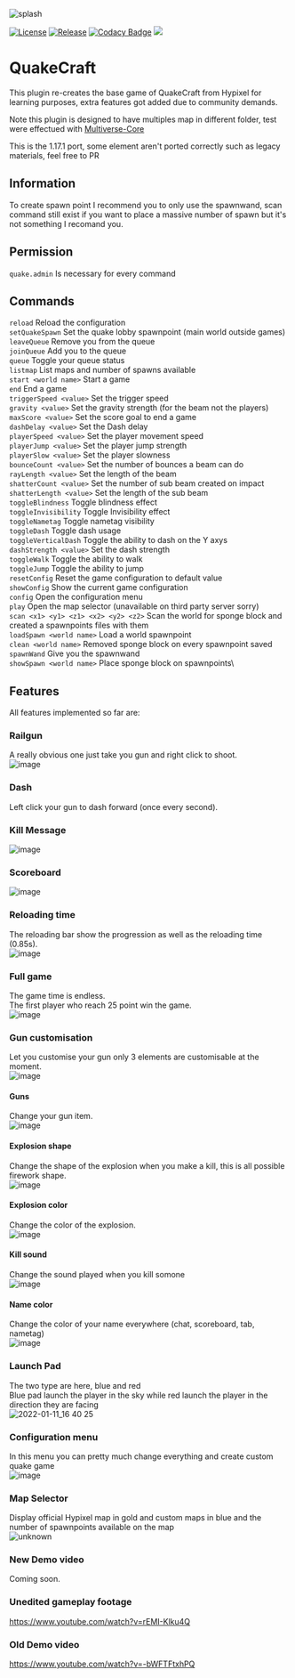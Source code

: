 ![splash](https://user-images.githubusercontent.com/30992311/133886844-88899994-fcee-4850-af65-3d9aab4726cb.png)

[![License](https://img.shields.io/github/license/Blackoutburst/QuakeCraft.svg)](LICENSE)
[![Release](https://img.shields.io/github/release/Blackoutburst/QuakeCraft.svg)](https://github.com/Blackoutburst/QuakeCraft/releases)
[![Codacy Badge](https://app.codacy.com/project/badge/Grade/a0e7c7d8e9b44594b5c8469ac6be0f21)](https://www.codacy.com/gh/Blackoutburst/QuakeCraft/dashboard?utm_source=github.com&amp;utm_medium=referral&amp;utm_content=Blackoutburst/QuakeCraft&amp;utm_campaign=Badge_Grade)
[<img src="https://img.shields.io/badge/Webpage-QuakeCraft-blueviolet">](https://www.blackoutburst.com/quake.html)

# QuakeCraft
This plugin re-creates the base game of QuakeCraft from Hypixel for learning purposes, extra features got added due to community demands.

Note this plugin is designed to have multiples map in different folder, test were effectued with [Multiverse-Core](https://dev.bukkit.org/projects/multiverse-core)

This is the 1.17.1 port, some element aren't ported correctly such as legacy materials, feel free to PR 

## Information
To create spawn point I recommend you to only use the spawnwand, scan command still exist if you want to place a massive number of spawn but it's not something I recomand you.

## Permission
`quake.admin` Is necessary for every command

## Commands
`reload` Reload the configuration\
`setQuakeSpawn` Set the quake lobby spawnpoint (main world outside games)\
`leaveQueue` Remove you from the queue\
`joinQueue` Add you to the queue\
`queue` Toggle your queue status\
`listmap` List maps and number of spawns available\
`start <world name>` Start a game\
`end` End a game\
`triggerSpeed <value>` Set the trigger speed\
`gravity <value>` Set the gravity strength (for the beam not the players)\
`maxScore <value>` Set the score goal to end a game\
`dashDelay <value>` Set the Dash delay\
`playerSpeed <value>` Set the player movement speed\
`playerJump <value>` Set the player jump strength\
`playerSlow <value>` Set the player slowness\
`bounceCount <value>` Set the number of bounces a beam can do\
`rayLength <value>` Set the length of the beam\
`shatterCount <value>` Set the number of sub beam created on impact\
`shatterLength <value>` Set the length of the sub beam\
`toggleBlindness` Toggle blindness effect\
`toggleInvisibility` Toggle Invisibility effect\
`toggleNametag` Toggle nametag visibility\
`toggleDash` Toggle dash usage\
`toggleVerticalDash` Toggle the ability to dash on the Y axys\
`dashStrength <value>` Set the dash strength\
`toggleWalk` Toggle the ability to walk\
`toggleJump` Toggle the ability to jump\
`resetConfig` Reset the game configuration to default value\
`showConfig` Show the current game configuration\
`config` Open the configuration menu\
`play` Open the map selector (unavailable on third party server sorry)\
`scan <x1> <y1> <z1> <x2> <y2> <z2>` Scan the world for sponge block and created a spawnpoints files with them\
`loadSpawn <world name>` Load a world spawnpoint\
`clean <world name>` Removed sponge block on every spawnpoint saved\
`spawnWand` Give you the spawnwand\
`showSpawn <world name>` Place sponge block on spawnpoints\

## Features
All features implemented so far are:

### Railgun
A really obvious one just take you gun and right click to shoot.\
![image](https://user-images.githubusercontent.com/30992311/147683395-80eb1880-d993-4784-bb88-ca12d3791c7f.png)

### Dash
Left click your gun to dash forward (once every second).

### Kill Message
![image](https://user-images.githubusercontent.com/30992311/147683633-ee76adea-fe6f-4fc5-b09c-cc25b9dad69b.png)

### Scoreboard
![image](https://user-images.githubusercontent.com/30992311/147683718-85786885-fe3c-45d5-b179-4ff8949b09de.png)


### Reloading time
The reloading bar show the progression as well as the reloading time (0.85s).\
![image](https://user-images.githubusercontent.com/30992311/133885065-7e333c50-7e2e-4d61-bb21-de20064cfafd.png)

### Full game
The game time is endless.\
The first player who reach 25 point win the game.\
![image](https://user-images.githubusercontent.com/30992311/147683533-70661634-ab65-4c72-ba5e-91e5e6c768d5.png)

### Gun customisation
Let you customise your gun only 3 elements are customisable at the moment.\
![image](https://user-images.githubusercontent.com/30992311/147684238-7c603dca-6a21-488a-ae3f-4c42025faaf0.png)

#### Guns
Change your gun item.\
![image](https://user-images.githubusercontent.com/30992311/134068406-9a8f8187-1437-49f1-a681-9e161686491d.png)

#### Explosion shape
Change the shape of the explosion when you make a kill, this is all possible firework shape.\
![image](https://user-images.githubusercontent.com/30992311/134068543-6a72cef6-2668-47ae-9c84-2019f23d82c9.png)

#### Explosion color
Change the color of the explosion.\
![image](https://user-images.githubusercontent.com/30992311/134068636-73fa2077-f11b-462b-82aa-b545f2725985.png)

#### Kill sound
Change the sound played when you kill somone\
![image](https://user-images.githubusercontent.com/30992311/147684295-e009c9c6-43b4-40c9-a343-fba21f5d5fb2.png)

#### Name color
Change the color of your name everywhere (chat, scoreboard, tab, nametag)\
![image](https://user-images.githubusercontent.com/30992311/147684386-19cb0e8d-181a-479d-a0d6-32f3b2e95178.png)

### Launch Pad
The two type are here, blue and red\
Blue pad launch the player in the sky while red launch the player in the direction they are facing\
![2022-01-11_16 40 25](https://user-images.githubusercontent.com/30992311/148974020-e89d8ea3-f5b8-4f2f-9a2c-036b9830e9a5.png)

### Configuration menu
In this menu you can pretty much change everything and create custom quake game\
![image](https://user-images.githubusercontent.com/30992311/148975116-a890f694-b668-49ff-b170-88fad846d049.png)

### Map Selector
Display official Hypixel map in gold and custom maps in blue and the number of spawnpoints available on the map\
![unknown](https://user-images.githubusercontent.com/30992311/149159890-39a1b2f7-624e-4d3f-80e2-ccfa0769d19b.png)


### New Demo video
Coming soon.

### Unedited gameplay footage
https://www.youtube.com/watch?v=rEMI-Klku4Q

### Old Demo video
https://www.youtube.com/watch?v=-bWFTFtxhPQ
